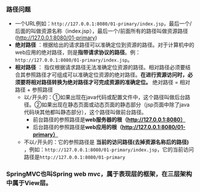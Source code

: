 ### 路径问题
* 一个URL例如：`http://127.0.0.1:8080/01-primary/index.jsp`，最后一个/后面的叫做资源名称（index.jsp），最后一个/前面所有的路径叫做资源路径(http://127.0.0.1:8080/01-primary)
* **绝对路径** ：根据给出的请求路径可以准确定位到资源的路径。对于计算机中的web应用的绝对路径，则是**指带请求协议的路径**。例：`http://127.0.0.1:8080/01-primary/index.jsp`。
* **相对路径** ： 指仅根据请求路径无法准确定位资源的路径。相对路径必须要结合其参照路径才可组成可以准确定位资源的绝对路径。**在进行资源访问时，必须要将相对路径转换为绝对路径才可完成资源的准确定位。** 绝对路径 = 相对路径 + 参照路径
  * 以`/`开头的：①如果出现在java代码或配置文件中，这个路径叫做后台路径。②如果出现在静态页面或动态页面的静态部分（jsp页面中除了java代码块其他都叫静态部分），这个路径叫做前台路径。
      * 前台路径的参照路径是**web服务器的根（http://127.0.0.1:8080）**
      * 后台路径的参照路径是**web应用的根（http://127.0.0.1:8080/01-primary）**
  * 不以`/`开头的：它的参照路径是 **当前的访问路径(去掉资源名称后的路径)** ，例如：`http://127.0.0.1:8080/01-primary/index.jsp`，它的当前访问路径是`http://127.0.0.1:8080/01-primary`
### SpringMVC也叫Spring web mvc，属于表现层的框架，在三层架构中属于View层。
